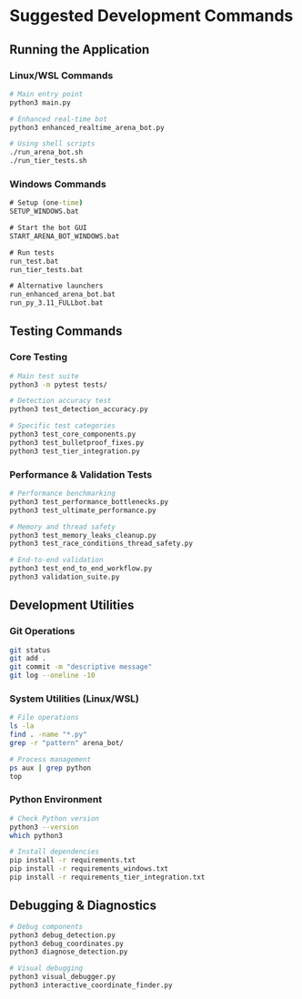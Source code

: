 # Suggested Development Commands

## Running the Application

### Linux/WSL Commands
```bash
# Main entry point
python3 main.py

# Enhanced real-time bot
python3 enhanced_realtime_arena_bot.py

# Using shell scripts
./run_arena_bot.sh
./run_tier_tests.sh
```

### Windows Commands
```cmd
# Setup (one-time)
SETUP_WINDOWS.bat

# Start the bot GUI
START_ARENA_BOT_WINDOWS.bat

# Run tests
run_test.bat
run_tier_tests.bat

# Alternative launchers
run_enhanced_arena_bot.bat
run_py_3.11_FULLbot.bat
```

## Testing Commands

### Core Testing
```bash
# Main test suite
python3 -m pytest tests/

# Detection accuracy test
python3 test_detection_accuracy.py

# Specific test categories
python3 test_core_components.py
python3 test_bulletproof_fixes.py
python3 test_tier_integration.py
```

### Performance & Validation Tests
```bash
# Performance benchmarking
python3 test_performance_bottlenecks.py
python3 test_ultimate_performance.py

# Memory and thread safety
python3 test_memory_leaks_cleanup.py
python3 test_race_conditions_thread_safety.py

# End-to-end validation
python3 test_end_to_end_workflow.py
python3 validation_suite.py
```

## Development Utilities

### Git Operations
```bash
git status
git add .
git commit -m "descriptive message"
git log --oneline -10
```

### System Utilities (Linux/WSL)
```bash
# File operations
ls -la
find . -name "*.py"
grep -r "pattern" arena_bot/

# Process management
ps aux | grep python
top
```

### Python Environment
```bash
# Check Python version
python3 --version
which python3

# Install dependencies
pip install -r requirements.txt
pip install -r requirements_windows.txt
pip install -r requirements_tier_integration.txt
```

## Debugging & Diagnostics
```bash
# Debug components
python3 debug_detection.py
python3 debug_coordinates.py
python3 diagnose_detection.py

# Visual debugging
python3 visual_debugger.py
python3 interactive_coordinate_finder.py
```